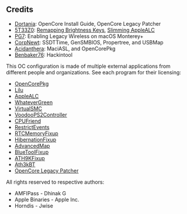## Credits

- [Dortania](https://dortania.github.io/OpenCore-Install-Guide/config.plist/haswell.html): OpenCore Install Guide, OpenCore Legacy Patcher
- [5T33Z0](https://github.com/5T33Z0): [Remapping Brightness Keys](https://github.com/5T33Z0/OC-Little-Translated/blob/main/05_Laptop-specific_Patches/Fixing_Keyboard_Mappings_and_Brightness_Keys/Customizing_ThinkPad_Keyboard_Shortcuts.md), [Slimming AppleALC](https://github.com/5T33Z0/AppleALC-Guides/tree/main/Slimming_AppleALC)
- [PG7](https://www.insanelymac.com/forum/topic/359007-wifi-atheros-monterey-ventura-sonoma-work/): Enabling Legacy Wireless on macOS Monterey+
- [CorpNewt](https://github.com/corpnewt/SSDTTime): SSDTTime, GenSMBIOS, Propertree, and USBMap
- [Acidanthera](https://github.com/acidanthera/MaciASL): MaciASL, and OpenCorePkg
- [Benbaker76](https://github.com/benbaker76/Hackintool): Hackintool

This OC configuration is made of multiple external applications from different people and organizations. See each program for their licensing:

* [OpenCorePkg](https://github.com/acidanthera/OpenCorePkg/blob/master/LICENSE.txt)
* [Lilu](https://github.com/acidanthera/Lilu/blob/master/LICENSE.txt)
* [AppleALC](https://github.com/acidanthera/AppleALC/blob/master/LICENSE.txt)
* [WhateverGreen](https://github.com/acidanthera/WhateverGreen/blob/master/LICENSE.txt)
* [VirtualSMC](https://github.com/acidanthera/VirtualSMC/blob/master/LICENSE.txt)
* [VoodooPS2Controller](https://github.com/acidanthera/VoodooPS2?tab=License-1-ov-file)
* [CPUFriend](https://github.com/acidanthera/CPUFriend/blob/master/LICENSE)
* [RestrictEvents](https://github.com/acidanthera/RestrictEvents/blob/master/LICENSE.txt)
* [RTCMemoryFixup](https://github.com/acidanthera/RTCMemoryFixup/blob/master/LICENSE.txt)
* [HibernationFixup](https://github.com/acidanthera/HibernationFixup?tab=BSD-3-Clause-1-ov-file)
* [AdvancedMap](https://github.com/notjosh/AdvancedMap/blob/main/LICENSE.md)
* [BlueToolFixup](https://github.com/acidanthera/BrcmPatchRAM/blob/master/LICENSE)
* [ATH9KFixup](https://github.com/chunnann/ATH9KFixup/blob/master/LICENSE.txt)
* [Ath3kBT](https://github.com/zxystd/AthBluetoothFirmware/blob/master/LICENSE)
* [OpenCore Legacy Patcher](https://github.com/dortania/OpenCore-Legacy-Patcher/blob/main/LICENSE.txt)


All rights reserved to respective authors:
* AMFIPass - Dhinak G
* Apple Binaries - Apple Inc.
* Horndis - Jwise
